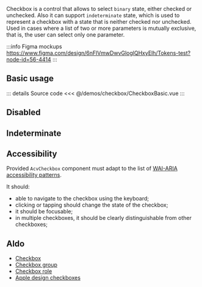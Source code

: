 Checkbox is a control that allows to select `binary` state, either checked or unchecked.
Also it can support `indeterminate` state, which is used to represent a checkbox with a state that is neither checked nor unchecked.
Used in cases where a list of two or more parameters is mutually exclusive,
that is, the user can select only one parameter.

:::info Figma mockups
https://www.figma.com/design/6nFlVmwDwvGloglQHxyElh/Tokens-test?node-id=56-4414
:::

## Basic usage

<CheckboxBasic />

::: details Source code
<<< @/demos/checkbox/CheckboxBasic.vue
:::

## Disabled

<CheckboxDisabled />

## Indeterminate

<CheckboxIndeterminate />

## Accessibility

Provided `AcvCheckbox` component must adapt to the list of
[WAI-ARIA accessibility patterns](https://www.w3.org/WAI/ARIA/apg/patterns/checkbox/).

It should:

- able to navigate to the checkbox using the keyboard;
- clicking or tapping should change the state of the checkbox;
- it should be focusable;
- in multiple checkboxes, it should be clearly distinguishable from other checkboxes;

## Aldo

- [Checkbox](https://www.w3.org/TR/wai-aria-practices-1.1/examples/checkbox/checkbox-1/checkbox-1.html)
- [Checkbox group](https://www.w3.org/TR/wai-aria-practices-1.1/examples/checkbox/checkbox-2/checkbox-2.html)
- [Checkbox role](https://developer.mozilla.org/en-US/docs/Web/Accessibility/ARIA/Roles/checkbox_role)
- [Apple design checkboxes](https://developer.apple.com/design/human-interface-guidelines/macos/buttons/checkboxes/)
